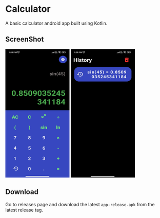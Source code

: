 # Calculator

A basic calculator android app built using Kotlin.

## ScreenShot

<img src="./screenshot/screenshot1.jpg" width="200px" height="400px" alt="" /> <img src="./screenshot/screenshot2.jpg" width="200px" height="400px" alt="" />

## Download

Go to releases page and download the latest `app-release.apk` from the latest release tag.
